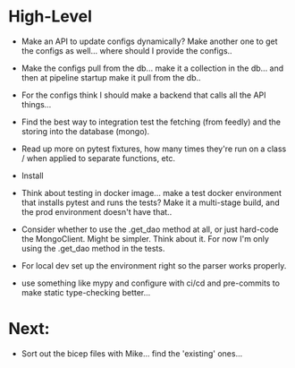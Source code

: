 # High-Level
- Make an API to update configs dynamically? Make another one to get the configs as well... where should I provide the configs..
- Make the configs pull from the db... make it a collection in the db... and then at pipeline startup make it pull from the db..
- For the configs think I should make a backend that calls all the API things...
- Find the best way to integration test the fetching (from feedly) and the storing into the database (mongo).
- Read up more on pytest fixtures, how many times they're run on a class / when applied to separate functions, etc.
- Install 
- Think about testing in docker image... make a test docker environment that installs pytest and runs the tests? Make it a multi-stage build, and the prod environment doesn't have that..
- Consider whether to use the .get_dao method at all, or just hard-code the MongoClient. Might be simpler. Think about it. For now I'm only using the .get_dao method in the tests.



- For local dev set up the environment right so the parser works properly.
- use something like mypy and configure with ci/cd and pre-commits to make static type-checking better...


# Next:

- Sort out the bicep files with Mike... find the 'existing' ones...